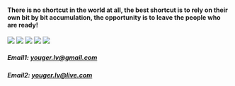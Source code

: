 #### There is no shortcut in the world at all, the best shortcut is to rely on their own bit by bit accumulation, the opportunity is to leave the people who are ready!

[![](https://img.shields.io/github/issues/yoo2767/youger.svg)](https://github.com/yoo2767/youger/issues)  [![](https://img.shields.io/github/forks/yoo2767/youger.svg)](https://github.com/yoo2767/youger/network) [![](https://img.shields.io/github/stars/yoo2767/youger.svg)](https://github.com/yoo2767/youger/stargazers) [![](https://travis-ci.org/yoo2767/youger.svg?branch=master)](https://travis-ci.org/yoo2767/youger) [![](https://img.shields.io/github/release/yoo2767/youger.svg)](https://github.com/yoo2767/youger/releases)
##### Email1: <youger.lv@gmail.com>
##### Email2: <youger.lv@live.com>
